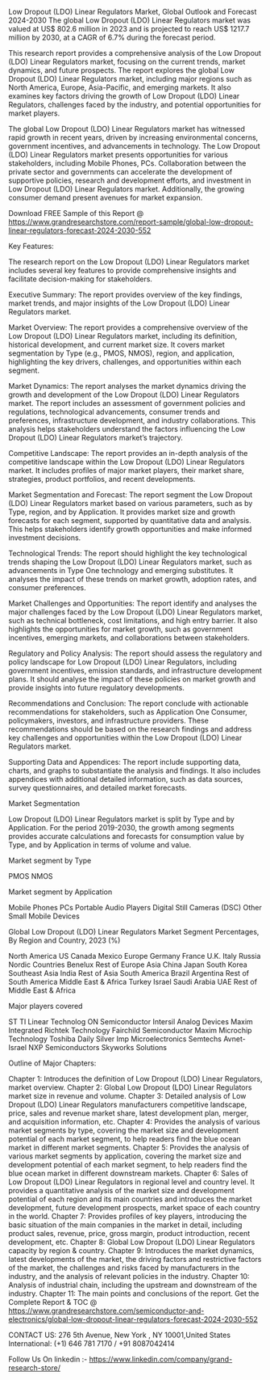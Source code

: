 Low Dropout (LDO) Linear Regulators Market, Global Outlook and Forecast 2024-2030
The global Low Dropout (LDO) Linear Regulators market was valued at US$ 802.6 million in 2023 and is projected to reach US$ 1217.7 million by 2030, at a CAGR of 6.7% during the forecast period.

This research report provides a comprehensive analysis of the Low Dropout (LDO) Linear Regulators market, focusing on the current trends, market dynamics, and future prospects. The report explores the global Low Dropout (LDO) Linear Regulators market, including major regions such as North America, Europe, Asia-Pacific, and emerging markets. It also examines key factors driving the growth of Low Dropout (LDO) Linear Regulators, challenges faced by the industry, and potential opportunities for market players.

The global Low Dropout (LDO) Linear Regulators market has witnessed rapid growth in recent years, driven by increasing environmental concerns, government incentives, and advancements in technology. The Low Dropout (LDO) Linear Regulators market presents opportunities for various stakeholders, including Mobile Phones, PCs. Collaboration between the private sector and governments can accelerate the development of supportive policies, research and development efforts, and investment in Low Dropout (LDO) Linear Regulators market. Additionally, the growing consumer demand present avenues for market expansion.

Download FREE Sample of this Report @ https://www.grandresearchstore.com/report-sample/global-low-dropout-linear-regulators-forecast-2024-2030-552

Key Features:

The research report on the Low Dropout (LDO) Linear Regulators market includes several key features to provide comprehensive insights and facilitate decision-making for stakeholders.

Executive Summary: The report provides overview of the key findings, market trends, and major insights of the Low Dropout (LDO) Linear Regulators market.

Market Overview: The report provides a comprehensive overview of the Low Dropout (LDO) Linear Regulators market, including its definition, historical development, and current market size. It covers market segmentation by Type (e.g., PMOS, NMOS), region, and application, highlighting the key drivers, challenges, and opportunities within each segment.

Market Dynamics: The report analyses the market dynamics driving the growth and development of the Low Dropout (LDO) Linear Regulators market. The report includes an assessment of government policies and regulations, technological advancements, consumer trends and preferences, infrastructure development, and industry collaborations. This analysis helps stakeholders understand the factors influencing the Low Dropout (LDO) Linear Regulators market’s trajectory.

Competitive Landscape: The report provides an in-depth analysis of the competitive landscape within the Low Dropout (LDO) Linear Regulators market. It includes profiles of major market players, their market share, strategies, product portfolios, and recent developments.

Market Segmentation and Forecast: The report segment the Low Dropout (LDO) Linear Regulators market based on various parameters, such as by Type, region, and by Application. It provides market size and growth forecasts for each segment, supported by quantitative data and analysis. This helps stakeholders identify growth opportunities and make informed investment decisions.

Technological Trends: The report should highlight the key technological trends shaping the Low Dropout (LDO) Linear Regulators market, such as advancements in Type One technology and emerging substitutes. It analyses the impact of these trends on market growth, adoption rates, and consumer preferences.

Market Challenges and Opportunities: The report identify and analyses the major challenges faced by the Low Dropout (LDO) Linear Regulators market, such as technical bottleneck, cost limitations, and high entry barrier. It also highlights the opportunities for market growth, such as government incentives, emerging markets, and collaborations between stakeholders.

Regulatory and Policy Analysis: The report should assess the regulatory and policy landscape for Low Dropout (LDO) Linear Regulators, including government incentives, emission standards, and infrastructure development plans. It should analyse the impact of these policies on market growth and provide insights into future regulatory developments.

Recommendations and Conclusion: The report conclude with actionable recommendations for stakeholders, such as Application One Consumer, policymakers, investors, and infrastructure providers. These recommendations should be based on the research findings and address key challenges and opportunities within the Low Dropout (LDO) Linear Regulators market.

Supporting Data and Appendices: The report include supporting data, charts, and graphs to substantiate the analysis and findings. It also includes appendices with additional detailed information, such as data sources, survey questionnaires, and detailed market forecasts.

Market Segmentation

Low Dropout (LDO) Linear Regulators market is split by Type and by Application. For the period 2019-2030, the growth among segments provides accurate calculations and forecasts for consumption value by Type, and by Application in terms of volume and value.

Market segment by Type

PMOS
NMOS

Market segment by Application

Mobile Phones
PCs
Portable Audio Players
Digital Still Cameras (DSC)
Other Small Mobile Devices

Global Low Dropout (LDO) Linear Regulators Market Segment Percentages, By Region and Country, 2023 (%)

North America
US
Canada
Mexico
Europe
Germany
France
U.K.
Italy
Russia
Nordic Countries
Benelux
Rest of Europe
Asia
China
Japan
South Korea
Southeast Asia
India
Rest of Asia
South America
Brazil
Argentina
Rest of South America
Middle East & Africa
Turkey
Israel
Saudi Arabia
UAE
Rest of Middle East & Africa

Major players covered

ST
TI
Linear Technolog
ON Semiconductor
Intersil
Analog Devices
Maxim Integrated
Richtek Technology
Fairchild Semiconductor
Maxim
Microchip Technology
Toshiba
Daily Silver Imp Microelectronics
Semtechs
Avnet-Israel
NXP Semiconductors
Skyworks Solutions

Outline of Major Chapters:

Chapter 1: Introduces the definition of Low Dropout (LDO) Linear Regulators, market overview.
Chapter 2: Global Low Dropout (LDO) Linear Regulators market size in revenue and volume.
Chapter 3: Detailed analysis of Low Dropout (LDO) Linear Regulators manufacturers competitive landscape, price, sales and revenue market share, latest development plan, merger, and acquisition information, etc.
Chapter 4: Provides the analysis of various market segments by type, covering the market size and development potential of each market segment, to help readers find the blue ocean market in different market segments.
Chapter 5: Provides the analysis of various market segments by application, covering the market size and development potential of each market segment, to help readers find the blue ocean market in different downstream markets.
Chapter 6: Sales of Low Dropout (LDO) Linear Regulators in regional level and country level. It provides a quantitative analysis of the market size and development potential of each region and its main countries and introduces the market development, future development prospects, market space of each country in the world.
Chapter 7: Provides profiles of key players, introducing the basic situation of the main companies in the market in detail, including product sales, revenue, price, gross margin, product introduction, recent development, etc.
Chapter 8: Global Low Dropout (LDO) Linear Regulators capacity by region & country.
Chapter 9: Introduces the market dynamics, latest developments of the market, the driving factors and restrictive factors of the market, the challenges and risks faced by manufacturers in the industry, and the analysis of relevant policies in the industry.
Chapter 10: Analysis of industrial chain, including the upstream and downstream of the industry.
Chapter 11: The main points and conclusions of the report.
Get the Complete Report & TOC @ https://www.grandresearchstore.com/semiconductor-and-electronics/global-low-dropout-linear-regulators-forecast-2024-2030-552

CONTACT US:
276 5th Avenue, New York , NY 10001,United States
International: (+1) 646 781 7170 / +91 8087042414

Follow Us On linkedin :- https://www.linkedin.com/company/grand-research-store/
